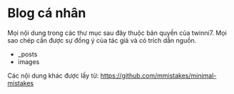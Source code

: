# Blog cá nhân

Mọi nội dung trong các thư mục sau đây thuộc bản quyền của twinni7. Mọi sao chép cần được sự đồng ý của tác giả và có trích dẫn nguồn.

 - _posts
 - images

Các nội dung khác được lấy từ: https://github.com/mmistakes/minimal-mistakes
